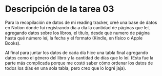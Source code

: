 # Descripción de la tarea 03

Para la recopilación de datos de mi reading tracker, creé una base de datos en Notion donde fui registrando día a día la cantidad de páginas que leí, agregando datos sobre los libros, el título, desde qué numero de página hasta qué número leí, la fecha y el formato (Kindle, en físico o Apple Books). 

Al final para juntar los datos de cada día hice una tabla final agregando datos como el género del libro y la cantidad de días que lo leí. (Esta fue la parte más complicada porque me costó saber cómo ordenar los datos de todos los días en una sola tabla, pero creo que lo logré jaja).